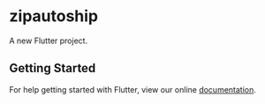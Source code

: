 # zipautoship

A new Flutter project.

## Getting Started

For help getting started with Flutter, view our online
[documentation](https://flutter.io/).
